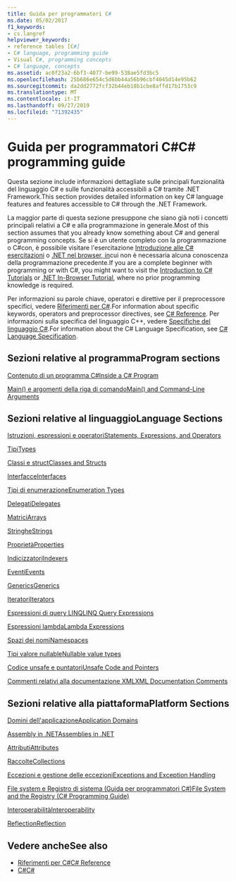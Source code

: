 ```yaml
---
title: Guida per programmatori C#
ms.date: 05/02/2017
f1_keywords:
- cs.langref
helpviewer_keywords:
- reference tables [C#]
- C# language, programming guide
- Visual C#, programming concepts
- C# language, concepts
ms.assetid: ac0f23a2-6bf3-4077-be99-538ae5fd3bc5
ms.openlocfilehash: 25b686e654c5d6bb44a56b96cbf4045d14e95b62
ms.sourcegitcommit: da2dd2772fcf32b44eb18b1cbe8affd17b1753c9
ms.translationtype: MT
ms.contentlocale: it-IT
ms.lasthandoff: 09/27/2019
ms.locfileid: "71392435"
---
```

# <a name="c-programming-guide"></a><span data-ttu-id="798ba-102">Guida per programmatori C#</span><span class="sxs-lookup"><span data-stu-id="798ba-102">C# programming guide</span></span>
<span data-ttu-id="798ba-103">Questa sezione include informazioni dettagliate sulle principali funzionalità del linguaggio C# e sulle funzionalità accessibili a C# tramite .NET Framework.</span><span class="sxs-lookup"><span data-stu-id="798ba-103">This section provides detailed information on key C# language features and features accessible to C# through the .NET Framework.</span></span>  
  
 <span data-ttu-id="798ba-104">La maggior parte di questa sezione presuppone che siano già noti i concetti principali relativi a C# e alla programmazione in generale.</span><span class="sxs-lookup"><span data-stu-id="798ba-104">Most of this section assumes that you already know something about C# and general programming concepts.</span></span> <span data-ttu-id="798ba-105">Se si è un utente completo con la programmazione o C#con, è possibile visitare l'esercitazione [Introduzione alle C# esercitazioni](../tutorials/intro-to-csharp/index.md) o [.NET nel browser, in](https://dotnet.microsoft.com/learn/dotnet/in-browser-tutorial/1)cui non è necessaria alcuna conoscenza della programmazione precedente.</span><span class="sxs-lookup"><span data-stu-id="798ba-105">If you are a complete beginner with programming or with C#, you might want to visit the [Introduction to C# Tutorials](../tutorials/intro-to-csharp/index.md) or [.NET In-Browser Tutorial](https://dotnet.microsoft.com/learn/dotnet/in-browser-tutorial/1), where no prior programming knowledge is required.</span></span>  
  
 <span data-ttu-id="798ba-106">Per informazioni su parole chiave, operatori e direttive per il preprocessore specifici, vedere [Riferimenti per C#](../language-reference/index.md).</span><span class="sxs-lookup"><span data-stu-id="798ba-106">For information about specific keywords, operators and preprocessor directives, see [C# Reference](../language-reference/index.md).</span></span> <span data-ttu-id="798ba-107">Per informazioni sulla specifica del linguaggio C++, vedere [Specifiche del linguaggio C#](../language-reference/language-specification/index.md).</span><span class="sxs-lookup"><span data-stu-id="798ba-107">For information about the C# Language Specification, see [C# Language Specification](../language-reference/language-specification/index.md).</span></span>  
  
## <a name="program-sections"></a><span data-ttu-id="798ba-108">Sezioni relative al programma</span><span class="sxs-lookup"><span data-stu-id="798ba-108">Program sections</span></span>

[<span data-ttu-id="798ba-109">Contenuto di un programma C#</span><span class="sxs-lookup"><span data-stu-id="798ba-109">Inside a C# Program</span></span>](./inside-a-program/index.md)  
  
[<span data-ttu-id="798ba-110">Main() e argomenti della riga di comando</span><span class="sxs-lookup"><span data-stu-id="798ba-110">Main() and Command-Line Arguments</span></span>](./main-and-command-args/index.md)  
 
## <a name="language-sections"></a><span data-ttu-id="798ba-111">Sezioni relative al linguaggio</span><span class="sxs-lookup"><span data-stu-id="798ba-111">Language Sections</span></span>  
[<span data-ttu-id="798ba-112">Istruzioni, espressioni e operatori</span><span class="sxs-lookup"><span data-stu-id="798ba-112">Statements, Expressions, and Operators</span></span>](./statements-expressions-operators/index.md)  

 [<span data-ttu-id="798ba-113">Tipi</span><span class="sxs-lookup"><span data-stu-id="798ba-113">Types</span></span>](./types/index.md)  

 [<span data-ttu-id="798ba-114">Classi e struct</span><span class="sxs-lookup"><span data-stu-id="798ba-114">Classes and Structs</span></span>](./classes-and-structs/index.md)  
  
 [<span data-ttu-id="798ba-115">Interfacce</span><span class="sxs-lookup"><span data-stu-id="798ba-115">Interfaces</span></span>](./interfaces/index.md)  

 [<span data-ttu-id="798ba-116">Tipi di enumerazione</span><span class="sxs-lookup"><span data-stu-id="798ba-116">Enumeration Types</span></span>](./enumeration-types.md)  
  
 [<span data-ttu-id="798ba-117">Delegati</span><span class="sxs-lookup"><span data-stu-id="798ba-117">Delegates</span></span>](./delegates/index.md)  
 
 [<span data-ttu-id="798ba-118">Matrici</span><span class="sxs-lookup"><span data-stu-id="798ba-118">Arrays</span></span>](./arrays/index.md)  
  
 [<span data-ttu-id="798ba-119">Stringhe</span><span class="sxs-lookup"><span data-stu-id="798ba-119">Strings</span></span>](./strings/index.md)  
  
 [<span data-ttu-id="798ba-120">Proprietà</span><span class="sxs-lookup"><span data-stu-id="798ba-120">Properties</span></span>](./classes-and-structs/properties.md)  
  
 [<span data-ttu-id="798ba-121">Indicizzatori</span><span class="sxs-lookup"><span data-stu-id="798ba-121">Indexers</span></span>](./indexers/index.md)  
  
 [<span data-ttu-id="798ba-122">Eventi</span><span class="sxs-lookup"><span data-stu-id="798ba-122">Events</span></span>](./events/index.md)  
  
 [<span data-ttu-id="798ba-123">Generics</span><span class="sxs-lookup"><span data-stu-id="798ba-123">Generics</span></span>](./generics/index.md)  
  
 [<span data-ttu-id="798ba-124">Iteratori</span><span class="sxs-lookup"><span data-stu-id="798ba-124">Iterators</span></span>](./concepts/iterators.md)
  
 [<span data-ttu-id="798ba-125">Espressioni di query LINQ</span><span class="sxs-lookup"><span data-stu-id="798ba-125">LINQ Query Expressions</span></span>](./linq-query-expressions/index.md)  
  
 [<span data-ttu-id="798ba-126">Espressioni lambda</span><span class="sxs-lookup"><span data-stu-id="798ba-126">Lambda Expressions</span></span>](./statements-expressions-operators/lambda-expressions.md)  
  
 [<span data-ttu-id="798ba-127">Spazi dei nomi</span><span class="sxs-lookup"><span data-stu-id="798ba-127">Namespaces</span></span>](./namespaces/index.md)  
  
 [<span data-ttu-id="798ba-128">Tipi valore nullable</span><span class="sxs-lookup"><span data-stu-id="798ba-128">Nullable value types</span></span>](./nullable-types/index.md)  
  
 [<span data-ttu-id="798ba-129">Codice unsafe e puntatori</span><span class="sxs-lookup"><span data-stu-id="798ba-129">Unsafe Code and Pointers</span></span>](./unsafe-code-pointers/index.md)  
  
 [<span data-ttu-id="798ba-130">Commenti relativi alla documentazione XML</span><span class="sxs-lookup"><span data-stu-id="798ba-130">XML Documentation Comments</span></span>](./xmldoc/index.md)  
  
## <a name="platform-sections"></a><span data-ttu-id="798ba-131">Sezioni relative alla piattaforma</span><span class="sxs-lookup"><span data-stu-id="798ba-131">Platform Sections</span></span>  
 [<span data-ttu-id="798ba-132">Domini dell'applicazione</span><span class="sxs-lookup"><span data-stu-id="798ba-132">Application Domains</span></span>](../../framework/app-domains/application-domains.md)  
  
 [<span data-ttu-id="798ba-133">Assembly in .NET</span><span class="sxs-lookup"><span data-stu-id="798ba-133">Assemblies in .NET</span></span>](../../standard/assembly/index.md)  
  
 [<span data-ttu-id="798ba-134">Attributi</span><span class="sxs-lookup"><span data-stu-id="798ba-134">Attributes</span></span>](./concepts/attributes/index.md)  
  
 [<span data-ttu-id="798ba-135">Raccolte</span><span class="sxs-lookup"><span data-stu-id="798ba-135">Collections</span></span>](./concepts/collections.md)  
  
 [<span data-ttu-id="798ba-136">Eccezioni e gestione delle eccezioni</span><span class="sxs-lookup"><span data-stu-id="798ba-136">Exceptions and Exception Handling</span></span>](./exceptions/index.md)  
  
 [<span data-ttu-id="798ba-137">File system e Registro di sistema (Guida per programmatori C#)</span><span class="sxs-lookup"><span data-stu-id="798ba-137">File System and the Registry (C# Programming Guide)</span></span>](./file-system/index.md)  
  
 [<span data-ttu-id="798ba-138">Interoperabilità</span><span class="sxs-lookup"><span data-stu-id="798ba-138">Interoperability</span></span>](./interop/index.md)  
  
 [<span data-ttu-id="798ba-139">Reflection</span><span class="sxs-lookup"><span data-stu-id="798ba-139">Reflection</span></span>](./concepts/reflection.md)  
  
## <a name="see-also"></a><span data-ttu-id="798ba-140">Vedere anche</span><span class="sxs-lookup"><span data-stu-id="798ba-140">See also</span></span>

- [<span data-ttu-id="798ba-141">Riferimenti per C#</span><span class="sxs-lookup"><span data-stu-id="798ba-141">C# Reference</span></span>](../language-reference/index.md)
- [<span data-ttu-id="798ba-142">C#</span><span class="sxs-lookup"><span data-stu-id="798ba-142">C#</span></span>](../index.md)
